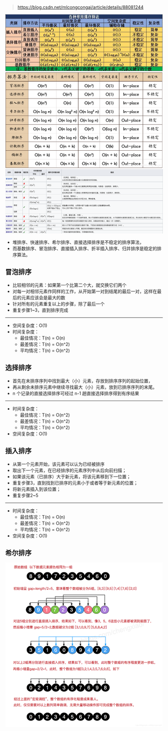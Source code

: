 > https://blog.csdn.net/mlcongcongai/article/details/88081244

![Image text](img/排序.jpg)
![Image text](img/排序.png)
![Image text](img/十大排序.png)
+ 堆排序、快速排序、希尔排序、直接选择排序是不稳定的排序算法，
+ 而基数排序、冒泡排序、直接插入排序、折半插入排序、归并排序是稳定的排序算法。

## 冒泡排序
+ 比较相邻的元素：如果第一个比第二个大，就交换它们两个
+ 对每一对相邻元素作同样的工作，从开始第一对到结尾的最后一对，这样在最后的元素应该会是最大的数
+ 针对所有的元素重复以上的步骤，除了最后一个
+ 重复步骤1~3，直到排序完成
<hr/>

+ 空间复杂度：O(1)
+ 时间复杂度：
    + 最佳情况：T(n) = O(n)
    + 最差情况：T(n) = O(n^2)
    + 平均情况：T(n) = O(n^2)

## 选择排序
+ 首先在未排序序列中找到最大（小）元素，存放到排序序列的起始位置，
+ 再从剩余未排序元素中继续寻找最大（小）元素，放到已排序序列的末尾。
+ n 个记录的直接选择排序可经过 n-1 趟直接选择排序得到有序结果
<hr />

+ 时间复杂度：
    + 最佳情况：T(n) = O(n^2)
    + 最差情况：T(n) = O(n^2)
    + 平均情况：T(n) = O(n^2)
+ 空间复杂度：O(1)

## 插入排序
+ 从第一个元素开始，该元素可以认为已经被排序
+ 取出下一个元素，在已经排序的元素序列中从后向前扫描；
+ 如果该元素（已排序）大于新元素，将该元素移到下一位置；
+ 重复步骤3，直到找到已排序的元素小于或者等于新元素的位置；
+ 将新元素插入到该位置；
+ 重复步骤2~5

<hr />

+ 时间复杂度：
    + 最佳情况：T(n) = O(n)
    + 最差情况：T(n) = O(n^2)
    + 平均情况：T(n) = O(n^2)
+ 空间复杂度：O(1)

## 希尔排序
![Image text](img/希尔排序.png)
